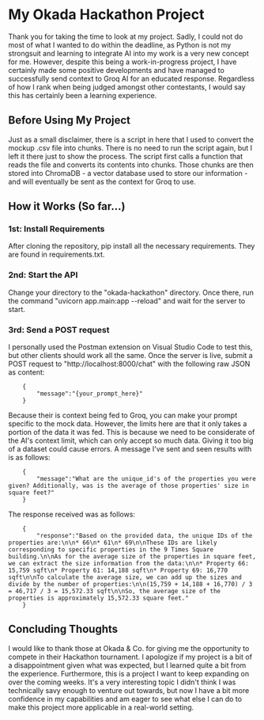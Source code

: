 # My Okada Hackathon Project

Thank you for taking the time to look at my project. Sadly, I could not do most of what I wanted to do within the deadline, as Python is not my strongsuit and learning to integrate AI into my work is a very new concept for me. However, despite this being a work-in-progress project, I have certainly made some positive developments and have managed to successfully send context to Groq AI for an educated response. Regardless of how I rank when being judged amongst other contestants, I would say this has certainly been a learning experience.

## Before Using My Project

Just as a small disclaimer, there is a script in here that I used to convert the mockup .csv file into chunks. There is no need to run the script again, but I left it there just to show the process. The script first calls a function that reads the file and converts its contents into chunks. Those chunks are then stored into ChromaDB - a vector database used to store our information - and will eventually be sent as the context for Groq to use.

## How it Works (So far...)

### 1st: Install Requirements

After cloning the repository, pip install all the necessary requirements. They are found in requirements.txt.

### 2nd: Start the API

Change your directory to the "okada-hackathon" directory. Once there, run the command "uvicorn app.main:app --reload" and wait for the server to start.

### 3rd: Send a POST request

I personally used the Postman extension on Visual Studio Code to test this, but other clients should work all the same. Once the server is live, submit a POST request to "http://localhost:8000/chat" with the following raw JSON as content:

        {
            "message":"{your_prompt_here}"
        }

Because their is context being fed to Groq, you can make your prompt specific to the mock data. However, the limits here are that it only takes a portion of the data it was fed. This is because we need to be considerate of the AI's context limit, which can only accept so much data. Giving it too big of a dataset could cause errors. A message I've sent and seen results with is as follows:

        {
            "message":"What are the unique_id's of the properties you were given? Additionally, was is the average of those properties' size in square feet?"
        }

The response received was as follows:

        {
            "response":"Based on the provided data, the unique IDs of the properties are:\n\n* 66\n* 61\n* 69\n\nThese IDs are likely corresponding to specific properties in the 9 Times Square building.\n\nAs for the average size of the properties in square feet, we can extract the size information from the data:\n\n* Property 66: 15,759 sqft\n* Property 61: 14,188 sqft\n* Property 69: 16,770 sqft\n\nTo calculate the average size, we can add up the sizes and divide by the number of properties:\n\n(15,759 + 14,188 + 16,770) / 3 = 46,717 / 3 = 15,572.33 sqft\n\nSo, the average size of the properties is approximately 15,572.33 square feet."
        }

## Concluding Thoughts

I would like to thank those at Okada & Co. for giving me the opportunity to compete in their Hackathon tournament. I apologize if my project is a bit of a disappointment given what was expected, but I learned quite a bit from the experience. Furthermore, this is a project I want to keep expanding on over the coming weeks. It's a very interesting topic I didn't think I was technically savy enough to venture out towards, but now I have a bit more confidence in my capabilities and am eager to see what else I can do to make this project more applicable in a real-world setting.

